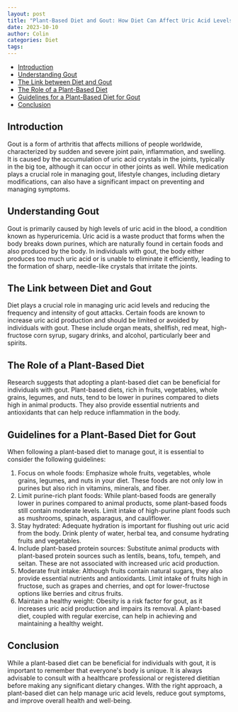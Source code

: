 ```yaml
---
layout: post
title: "Plant-Based Diet and Gout: How Diet Can Affect Uric Acid Levels"
date: 2023-10-10
author: Colin
categories: Diet
tags: 
---
```


- [Introduction](#introduction)
- [Understanding Gout](#understanding-gout)
- [The Link between Diet and Gout](#link-between-diet-and-gout)
- [The Role of a Plant-Based Diet](#plant-based-diet)
- [Guidelines for a Plant-Based Diet for Gout](#guidelines-plant-based-diet)
- [Conclusion](#conclusion)

## Introduction

Gout is a form of arthritis that affects millions of people worldwide, characterized by sudden and severe joint pain, inflammation, and swelling. It is caused by the accumulation of uric acid crystals in the joints, typically in the big toe, although it can occur in other joints as well. While medication plays a crucial role in managing gout, lifestyle changes, including dietary modifications, can also have a significant impact on preventing and managing symptoms.

## Understanding Gout

Gout is primarily caused by high levels of uric acid in the blood, a condition known as hyperuricemia. Uric acid is a waste product that forms when the body breaks down purines, which are naturally found in certain foods and also produced by the body. In individuals with gout, the body either produces too much uric acid or is unable to eliminate it efficiently, leading to the formation of sharp, needle-like crystals that irritate the joints.

## The Link between Diet and Gout

Diet plays a crucial role in managing uric acid levels and reducing the frequency and intensity of gout attacks. Certain foods are known to increase uric acid production and should be limited or avoided by individuals with gout. These include organ meats, shellfish, red meat, high-fructose corn syrup, sugary drinks, and alcohol, particularly beer and spirits.

## The Role of a Plant-Based Diet

Research suggests that adopting a plant-based diet can be beneficial for individuals with gout. Plant-based diets, rich in fruits, vegetables, whole grains, legumes, and nuts, tend to be lower in purines compared to diets high in animal products. They also provide essential nutrients and antioxidants that can help reduce inflammation in the body.

## Guidelines for a Plant-Based Diet for Gout

When following a plant-based diet to manage gout, it is essential to consider the following guidelines:

1. Focus on whole foods: Emphasize whole fruits, vegetables, whole grains, legumes, and nuts in your diet. These foods are not only low in purines but also rich in vitamins, minerals, and fiber.
2. Limit purine-rich plant foods: While plant-based foods are generally lower in purines compared to animal products, some plant-based foods still contain moderate levels. Limit intake of high-purine plant foods such as mushrooms, spinach, asparagus, and cauliflower.
3. Stay hydrated: Adequate hydration is important for flushing out uric acid from the body. Drink plenty of water, herbal tea, and consume hydrating fruits and vegetables.
4. Include plant-based protein sources: Substitute animal products with plant-based protein sources such as lentils, beans, tofu, tempeh, and seitan. These are not associated with increased uric acid production.
5. Moderate fruit intake: Although fruits contain natural sugars, they also provide essential nutrients and antioxidants. Limit intake of fruits high in fructose, such as grapes and cherries, and opt for lower-fructose options like berries and citrus fruits.
6. Maintain a healthy weight: Obesity is a risk factor for gout, as it increases uric acid production and impairs its removal. A plant-based diet, coupled with regular exercise, can help in achieving and maintaining a healthy weight.

## Conclusion

While a plant-based diet can be beneficial for individuals with gout, it is important to remember that everyone's body is unique. It is always advisable to consult with a healthcare professional or registered dietitian before making any significant dietary changes. With the right approach, a plant-based diet can help manage uric acid levels, reduce gout symptoms, and improve overall health and well-being.